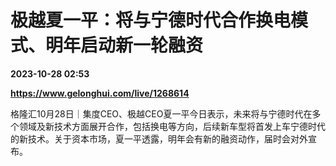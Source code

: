 # 极越夏一平：将与宁德时代合作换电模式、明年启动新一轮融资

**2023-10-28 02:53**

**https://www.gelonghui.com/live/1268614**

格隆汇10月28日｜集度CEO、极越CEO夏一平今日表示，未来将与宁德时代在多个领域及新技术方面展开合作，包括换电等方向，后续新车型将首发上车宁德时代的新技术。关于资本市场，夏一平透露，明年会有新的融资动作，届时会对外宣布。
